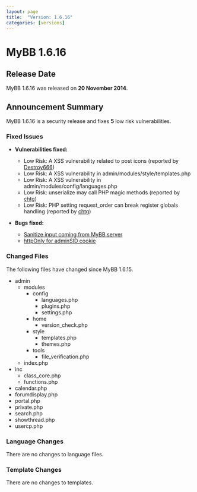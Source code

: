 ```yaml
---
layout: page
title:  "Version: 1.6.16"
categories: [versions]
---
```


# MyBB 1.6.16

## Release Date

MyBB 1.6.16 was released on **20 November 2014**.

## Announcement Summary

MyBB 1.6.16 is a security release and fixes **5** low risk vulnerabilities.

### Fixed Issues
* **Vulnerabilities fixed:**
  + Low Risk: A XSS vulnerability related to post icons (reported by [Destroy666](https://community.mybb.com/user-58253.html))
  + Low Risk: A XSS vulnerability in admin/modules/style/templates.php
  + Low Risk: A XSS vulnerability in admin/modules/config/languages.php
  + Low Risk: unserialize may call PHP magic methods (reported by [chtg](https://community.mybb.com/user-90701.html))
  + Low Risk: PHP setting request_order can break register globals handling (reported by [chtg](https://community.mybb.com/user-90701.html))

* **Bugs fixed:**
  + [Sanitize input coming from MyBB server](https://github.com/mybb/mybb/issues/1617)
  + [httpOnly for adminSID cookie](https://github.com/mybb/mybb/issues/1622)

### Changed Files

The following files have changed since MyBB 1.6.15.

* admin
    + modules
        + config
            + languages.php
            + plugins.php
            + settings.php
        + home
            + version_check.php
        + style
            + templates.php
            + themes.php
        + tools
            + file_verification.php
    + index.php
* inc
    + class_core.php
    + functions.php
* calendar.php
* forumdisplay.php
* portal.php
* private.php
* search.php
* showthread.php
* usercp.php

### Language Changes

There are no changes to language files.

### Template Changes

There are no changes to templates.
